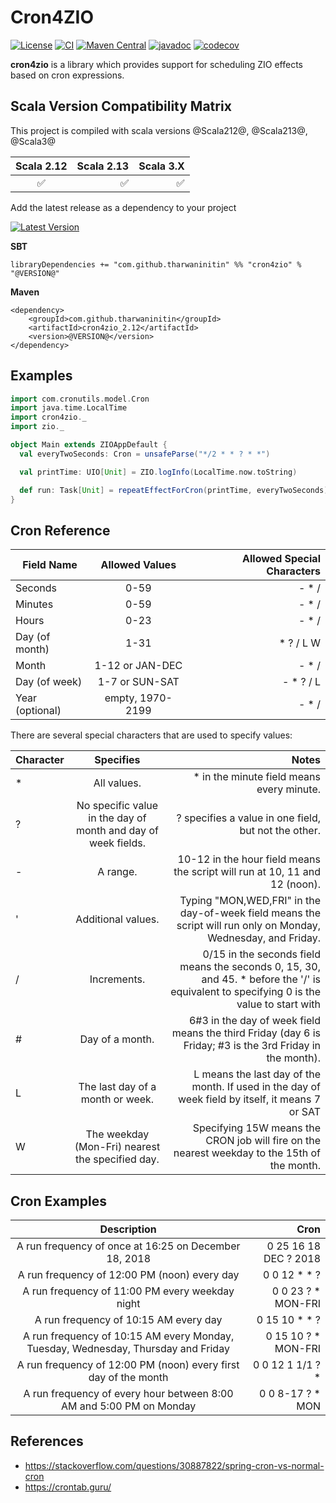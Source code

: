 # Cron4ZIO
[![License](http://img.shields.io/:license-Apache%202-blue.svg)](http://www.apache.org/licenses/LICENSE-2.0.txt)
[![CI](https://github.com/tharwaninitin/cron4zio/actions/workflows/ci.yml/badge.svg)](https://github.com/tharwaninitin/cron4zio/actions/workflows/ci.yml)
[![Maven Central](https://maven-badges.herokuapp.com/maven-central/com.github.tharwaninitin/cron4zio_2.12/badge.svg)](https://mvnrepository.com/artifact/com.github.tharwaninitin/cron4zio)
[![javadoc](https://javadoc.io/badge2/com.github.tharwaninitin/cron4zio_2.12/javadoc.svg)](https://javadoc.io/doc/com.github.tharwaninitin/cron4zio_2.12)
[![codecov](https://codecov.io/gh/tharwaninitin/cron4zio/branch/master/graph/badge.svg?token=HWKAPV7TTW)](https://codecov.io/gh/tharwaninitin/cron4zio)

**cron4zio** is a library which provides support for scheduling ZIO effects based on cron expressions.

## Scala Version Compatibility Matrix
This project is compiled with scala versions @Scala212@, @Scala213@, @Scala3@

| Scala 2.12 | Scala 2.13 | Scala 3.X | 
|:----------:|-----------:|----------:|
|     ✅      |          ✅ |         ✅ |

Add the latest release as a dependency to your project

[![Latest Version](https://maven-badges.herokuapp.com/maven-central/com.github.tharwaninitin/cron4zio_2.12/badge.svg)](https://mvnrepository.com/artifact/com.github.tharwaninitin/cron4zio)

__SBT__
```
libraryDependencies += "com.github.tharwaninitin" %% "cron4zio" % "@VERSION@"
```
__Maven__
```
<dependency>
    <groupId>com.github.tharwaninitin</groupId>
    <artifactId>cron4zio_2.12</artifactId>
    <version>@VERSION@</version>
</dependency>
```

## Examples

```scala mdoc:silent
import com.cronutils.model.Cron
import java.time.LocalTime
import cron4zio._
import zio._

object Main extends ZIOAppDefault {
  val everyTwoSeconds: Cron = unsafeParse("*/2 * * ? * *")

  val printTime: UIO[Unit] = ZIO.logInfo(LocalTime.now.toString)

  def run: Task[Unit] = repeatEffectForCron(printTime, everyTwoSeconds).unit
}
```


## Cron Reference

| Field Name      |  Allowed Values  | Allowed Special Characters | 
|-----------------|:----------------:|---------------------------:|
| Seconds         |       0-59       |                      - * / |
| Minutes         |       0-59       |                      - * / |
| Hours           |       0-23       |                      - * / |
| Day (of month)  |       1-31       |                  * ? / L W |
| Month           | 1-12 or JAN-DEC  |                      - * / |
| Day (of week)	  |  1-7 or SUN-SAT  |                  - * ? / L |
| Year (optional) | empty, 1970-2199 |                      - * / |



There are several special characters that are used to specify values:

| Character |                           Specifies                           |                                                                                                                                    Notes | 
|-----------|:-------------------------------------------------------------:|-----------------------------------------------------------------------------------------------------------------------------------------:|
| *         |                         All values.	                          |                                                                                                * in the minute field means every minute. |
| ?         | No specific value in the day of month and day of week fields. |                                                                                     ? specifies a value in one field, but not the other. |
| -         |                           A range.                            |                                                               10-12 in the hour field means the script will run at 10, 11 and 12 (noon). |
| '         |                      Additional values.                       |                           Typing "MON,WED,FRI" in the day-of-week field means the script will run only on Monday, Wednesday, and Friday. |
| /         |                          Increments.                          | 0/15 in the seconds field means the seconds 0, 15, 30, and 45. * before the '/' is equivalent to specifying 0 is the value to start with |
| #	        |                        Day of a month.                        |                                6#3 in the day of week field means the third Friday (day 6 is Friday; #3 is the 3rd Friday in the month). |
| L         |               The last day of a month or week.                |                                         L means the last day of the month. If used in the day of week field by itself, it means 7 or SAT |
| W         |       The weekday (Mon-Fri) nearest the specified day.        |                                             Specifying 15W means the CRON job will fire on the nearest weekday to the 15th of the month. |


## Cron Examples
|                                    Description                                    |                  Cron |
|:---------------------------------------------------------------------------------:|----------------------:|
|               A run frequency of once at 16:25 on December 18, 2018               | 0 25 16 18 DEC ? 2018 |
|                   A run frequency of 12:00 PM (noon) every day                    |          0 0 12 * * ? |
|                  A run frequency of 11:00 PM every weekday night                  |    0 0 23 ? * MON-FRI |
|                       A run frequency of 10:15 AM every day                       |         0 15 10 * * ? |
| A run frequency of 10:15 AM every Monday, Tuesday, Wednesday, Thursday and Friday |   0 15 10 ? * MON-FRI |
|          A run frequency of 12:00 PM (noon) every first day of the month          |      0 0 12 1 1/1 ? * |
|        A run frequency of every hour between 8:00 AM and 5:00 PM on Monday        |      0 0 8-17 ? * MON |

## References
- https://stackoverflow.com/questions/30887822/spring-cron-vs-normal-cron
- https://crontab.guru/